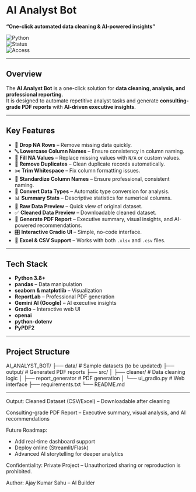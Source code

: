 # AI Analyst Bot  
**“One-click automated data cleaning & AI-powered insights”**  

![Python](https://img.shields.io/badge/python-3.8%2B-blue)  
![Status](https://img.shields.io/badge/status-Active-success)  
![Access](https://img.shields.io/badge/license-Private-red)

---

## **Overview**
The **AI Analyst Bot** is a one-click solution for **data cleaning, analysis, and professional reporting**.  
It is designed to automate repetitive analyst tasks and generate **consulting-grade PDF reports** with **AI-driven executive insights**.

---

## **Key Features**
- 🧹 **Drop NA Rows** – Remove missing data quickly.  
- 🔤 **Lowercase Column Names** – Ensure consistency in column naming.  
- 🧩 **Fill NA Values** – Replace missing values with `N/A` or custom values.  
- 🔁 **Remove Duplicates** – Clean duplicate records automatically.  
- ✂️ **Trim Whitespace** – Fix column formatting issues.  
- 🧱 **Standardize Column Names** – Ensure professional, consistent naming.  
- 🔄 **Convert Data Types** – Automatic type conversion for analysis.  
- 📊 **Summary Stats** – Descriptive statistics for numerical columns.  
- 🔎 **Raw Data Preview** – Quick view of original dataset.  
- ✅ **Cleaned Data Preview** – Downloadable cleaned dataset.  
- 📄 **Generate PDF Report** – Executive summary, visual insights, and AI-powered recommendations.  
- 🎛 **Interactive Gradio UI** – Simple, no-code interface.  
- 📑 **Excel & CSV Support** – Works with both `.xlsx` and `.csv` files.  

---

## **Tech Stack**
- **Python 3.8+**  
- **pandas** – Data manipulation  
- **seaborn & matplotlib** – Visualization  
- **ReportLab** – Professional PDF generation  
- **Gemini AI (Google)** – AI executive insights  
- **Gradio** – Interactive web UI  
- **openai**  
- **python-dotenv**  
- **PyPDF2**  

---

## **Project Structure**
AI_ANALYST_BOT/
├── data/ # Sample datasets (to be updated)
├── output/ # Generated PDF reports
├── src/
│ ├── cleaner/ # Data cleaning logic
│ ├── report_generator # PDF generation
│ └── ui_gradio.py # Web interface
├── requirements.txt
└── README.md


---

Output:
Cleaned Dataset (CSV/Excel) – Downloadable after cleaning

Consulting-grade PDF Report – Executive summary, visual analysis, and AI recommendations

Future Roadmap:
- Add real-time dashboard support
- Deploy online (Streamlit/Flask)
- Advanced AI storytelling for deeper analytics

Confidentiality:
Private Project – Unauthorized sharing or reproduction is prohibited.

Author:
Ajay Kumar Sahu – AI Builder






